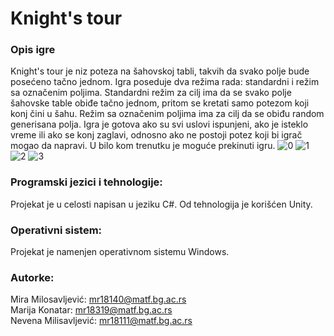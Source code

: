 # Knight's tour
### Opis igre
Knight's tour je niz poteza na šahovskoj tabli, takvih da svako polje bude posećeno tačno jednom. Igra poseduje dva režima rada: standardni i režim sa označenim poljima. Standardni režim za cilj ima da se svako polje šahovske table obiđe tačno jednom, pritom se kretati samo potezom koji konj čini u šahu. Režim sa označenim poljima ima za cilj da se obiđu random generisana polja. Igra je gotova ako su svi uslovi ispunjeni, ako je isteklo vreme ili ako se konj zaglavi, odnosno ako ne postoji potez koji bi igrač mogao da napravi. U bilo kom trenutku je moguće prekinuti igru.
![0](https://user-images.githubusercontent.com/101063521/167046657-2e8a3a39-522f-4f40-a2e3-a95611299d47.png)
![1](https://user-images.githubusercontent.com/101063521/167046714-992d3638-a141-4745-a60a-5d885f8e654b.png)
![2](https://user-images.githubusercontent.com/101063521/167046730-5da075af-23d3-4ef6-b57b-2fde7bf2b8ef.png)
![3](https://user-images.githubusercontent.com/101063521/167046740-12edc1ba-c80b-4a95-a7f1-0c7f97dbb37f.png)

### Programski jezici i tehnologije:
Projekat je u celosti napisan u jeziku C#. Od tehnologija je korišćen Unity.
### Operativni sistem:
Projekat je namenjen operativnom sistemu Windows.

### Autorke:
Mira Milosavljević: mr18140@matf.bg.ac.rs <br />
Marija Konatar: mr18319@matf.bg.ac.rs <br />
Nevena Milisavljević: mr18111@matf.bg.ac.rs
